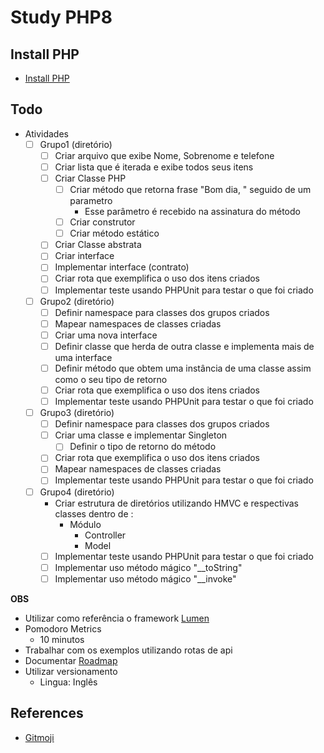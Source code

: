 # Study PHP8

## Install PHP

- [Install PHP](https://vinnyfs89.gitbook.io/knowledge/technology/programming/programming-languages/php/how-to#php-8
)

## Todo

- Atividades
    - [ ] Grupo1 (diretório)
        - [ ] Criar arquivo que exibe Nome, Sobrenome e telefone
        - [ ] Criar lista que é iterada e exibe todos seus itens
        - [ ] Criar Classe PHP
            - [ ] Criar método que retorna frase "Bom dia, " seguido de um parametro
                - Esse parâmetro é recebido na assinatura do método
            - [ ] Criar construtor
            - [ ] Criar método estático
        - [ ] Criar Classe abstrata
        - [ ] Criar interface
        - [ ] Implementar interface (contrato)
        - [ ] Criar rota que exemplifica o uso dos itens criados
        - [ ] Implementar teste usando PHPUnit para testar o que foi criado
    - [ ] Grupo2 (diretório)
        - [ ] Definir namespace para classes dos grupos criados
        - [ ] Mapear namespaces de classes criadas
        - [ ] Criar uma nova interface
        - [ ] Definir classe que herda de outra classe e implementa mais de uma interface
        - [ ] Definir método que obtem uma instância de uma classe assim como o seu tipo de retorno
        - [ ] Criar rota que exemplifica o uso dos itens criados
        - [ ] Implementar teste usando PHPUnit para testar o que foi criado
    - [ ] Grupo3 (diretório)
        - [ ] Definir namespace para classes dos grupos criados
        - [ ] Criar uma classe e implementar Singleton
            - [ ] Definir o tipo de retorno do método
        - [ ] Criar rota que exemplifica o uso dos itens criados
        - [ ] Mapear namespaces de classes criadas
        - [ ] Implementar teste usando PHPUnit para testar o que foi criado
    - [ ] Grupo4 (diretório)
        -  Criar estrutura de diretórios utilizando HMVC e respectivas classes dentro de :
            - Módulo
                - Controller
                - Model
        - [ ] Implementar teste usando PHPUnit para testar o que foi criado
        - [ ] Implementar uso método mágico "__toString"
        - [ ] Implementar uso método mágico "__invoke"

**OBS**

- Utilizar como referência o framework [Lumen](https://lumen.laravel.com)
- Pomodoro Metrics
    - 10 minutos
- Trabalhar com os exemplos utilizando rotas de api
- Documentar [Roadmap](./Roadmap.md)
- Utilizar versionamento
    - Lingua: Inglês

## References

- [Gitmoji](https://gitmoji.dev)